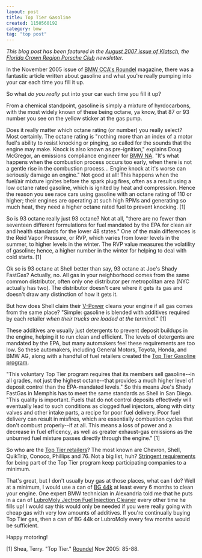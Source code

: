 ```yaml
---
layout: post
title: Top Tier Gasoline
created: 1150560192
category: bmw
tag: "top post"
---
```

<em>This blog post has been featured in the <a href="http://www.pcafcr.org/klatsch/2007/Klatsch_newsletter_Aug_07_v3.pdf">August 2007 issue of Klatsch</a>, the  <a href="http://www.pcafcr.org/">Florida Crown Region Porsche Club</a> newsletter.</em>

In the November 2005 issue of <a href="http://www.bmwcca.org/members/am/template.cfm?section=roundel">BMW CCA's Roundel</a> magazine, there was a fantastic article written about gasoline and what you're really pumping into your car each time you fill it up.

So what <em>do you really</em> put into your car each time you fill it up?

From a chemical standpoint, gasoline is simply a mixture of hyrdocarbons, with the most widely known of these being octane, ya know, that 87 or 93 number you see on the yellow sticker at the gas pump.

Does it really matter which octane rating (or number) you really select? Most certainly. The octane rating is "nothing more than an index of a motor fuel's ability to resist knocking or pinging, so called for the sounds that the engine may make. Knock is also known as pre-ignition," explains Doug McGregor, an emissions compliance engineer for <a href="http://www.bmwusa.com/">BMW NA</a>. "It's what happens when the combustion process occurs too early, when there is not a gentle rise in the combustion process... Engine knock at it's worse can seriously damage an engine." Not good at all! This happens when the fuel/air mixture ignites before the spark plug fires, often as a result using a low octane rated gasoline, which is ignited by heat and compression. Hence the reason you see race cars using gasoline with an octane rating of 110 or higher; their engines are operating at such high RPMs and generating so much heat, they need a higher octane rated fuel to prevent knocking. [1]

So is 93 octane really just 93 octane? Not at all, "there are no fewer than seventeen different formulations for fuel mandated by the EPA for clean air and health standards for the lower 48 states." One of the main differences is the Reid Vapor Pressure, or RVP, which varies from lower levels in the summer, to higher levels in the winter. The RVP value measures the volatility of gasoline; hence, a higher number in the winter for helping to deal with cold starts. [1]

Ok so is 93 octane at Shell better than say, 93 octane at Joe's Shady FastGas? Actually, no. All gas in your neighborhood comes from the same common distributor, often only one distributor per metropolitan area (NYC actually has two). The distributor doesn't care where it gets its gas and doesn't draw any distinction of how it gets it.

But how does Shell claim their <a href="http://www.shell.com/us/vpower/">V-Power</a> cleans your engine if all gas comes from the same place? "Simple: gasoline is blended with additives required by each retailer <em>when their trucks are loaded at the terminal</em>." [1]

These additives are usually just detergents to prevent deposit buildups in the engine, helping it to run clean and efficient. The levels of detergents are mandated by the EPA, but many automakers feel these requirements are too low. So these automakers, including General Motors, Toyota, Honda, and BMW AG, along with a handful of fuel retailers created the <a href="http://www.toptiergas.com/">Top Tier Gasoline program</a>.

"This voluntary Top Tier program requires that its members sell gasoline--in all grades, not just the highest octane--that provides a much higher level of deposit control than the EPA-mandated levels." So this means Joe's Shady FastGas in Memphis has to meet the same standards as Shell in San Diego. "This quality is important. Fuels that do not control deposits effectively will eventually lead to such conditions as clogged fuel injectors, along with dirty valves and other intake parts, a recipe for poor fuel delivery. Poor fuel delivery can result in misfires, which are essentially combustion cycles that don't combust properly--if at all. This means a loss of power and a decrease in fuel efficency, as well as greater exhaust-gas emissions as the unburned fuel mixture passes directly through the engine." [1]

So who are the <a href="http://www.toptiergas.com/retailers.html">Top Tier retailers</a>? The most known are Chevron, Shell, QuikTrip, Conoco, Phillips and 76. Not a big list, huh? <a href="http://www.toptiergas.com/deposit_control.html">Stringent requirements</a> for being part of the Top Tier program keep participating companies to a minimum.

That's great, but I don't usually buy gas at those places, what can I do? Well at a minimum, I would use a can of <a href="http://www.bgprod.com/products/fuelair.html">BG 44k</a> at least every 6 months to clean your engine. One expert BMW technician in Alexandria told me that he puts in a can of <a href="http://www.forparts.com/fluids.htm">LubroMoly Jectron Fuel Injection Cleaner</a> every other time he fills up! I would say this would only be needed if you were really going with cheap gas with very low amounts of additives. If you're continually buying Top Tier gas, then a can of BG 44k or LubroMoly every few months would be sufficient.

Happy motoring!


[1] Shea, Terry. "Top Tier." <a href="http://www.bmwcca.org/members/am/template.cfm?section=roundel">Roundel</a> Nov 2005: 85-88.
